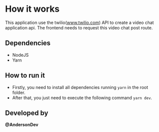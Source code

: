 # How it works

This application use the twilio(www.twilio.com) API to create a video chat application api.
The frontend needs to request this video chat post route.

## Dependencies

- NodeJS
- Yarn

## How to run it

- Firstly, you need to install all dependencies running `yarn` in the root folder.
- After that, you just need to execute the following command `yarn dev`.

## Developed by

**@AndersonDev**
